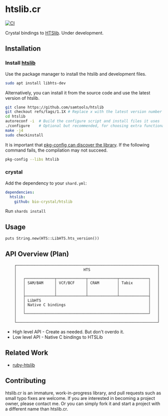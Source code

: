 # htslib.cr

[![CI](https://github.com/bio-crystal/htslib.cr/actions/workflows/ci.yml/badge.svg)](https://github.com/bio-crystal/htslib.cr/actions/workflows/ci.yml)

Crystal bindings to [HTSlib](https://github.com/samtools/htslib). Under development.

## Installation

### Install [htslib](https://github.com/samtools/htslib)

Use the package manager to install the htslib and development files.

```sh
sudo apt install libhts-dev
```


Alternatively, you can install it from the source code and use the latest version of htslib.

```sh
git clone https://github.com/samtools/htslib
git checkout refs/tags/1.1X # Replace x with the latest version number
cd htslib
autoreconf -i  # Build the configure script and install files it uses
./configure    # Optional but recommended, for choosing extra functionality
make -j4
sudo checkinstall
```

It is important that [pkg-config can discover the library](https://crystal-lang.org/reference/syntax_and_semantics/c_bindings/lib.html). If the following command fails, the compilation may not succeed.

```sh
pkg-config --libs htslib
````

### crystal

Add the dependency to your `shard.yml`:

   ```yaml
   dependencies:
     htslib:
       github: bio-crystal/htslib
   ```

Run `shards install`

## Usage

```crystal
puts String.new(HTS::LibHTS.hts_version())
```

## API Overview (Plan)

```
    ┌───────────────────────────────────────────────────────────────┐
    │                              HTS                              │
    │                                                               │
    │   ┌─────────────┬─────────────┬─────────────┬─────────────┐   │
    │   │ SAM/BAM     │ VCF/BCF     │ CRAM        │ Tabix       │   │
    │   │             │             │             │             │   │
    │   │             │             │             │             │   │
    │   ├─────────────┴─────────────┴─────────────┴─────────────┤   │
    │   │ LibHTS                                                │   │
    │   │ Native C bindings                                     │   │
    │   │                                                       │   │
    │   └───────────────────────────────────────────────────────┘   │
    │                                                               │
    └───────────────────────────────────────────────────────────────┘
```

* High level API - Create as needed. But don't overdo it.
* Low level API - Native C bindings to HTSLib

## Related Work

* [ruby-htslib](https://github.com/kojix2/ruby-htslib)

## Contributing

htslib.cr is an immature, work-in-progress library, and pull requests such as small typo fixes are welcome.
If you are interested in becoming a project owner, please contact me.
Or you can simply fork it and start a project with a different name than htslib.cr.
